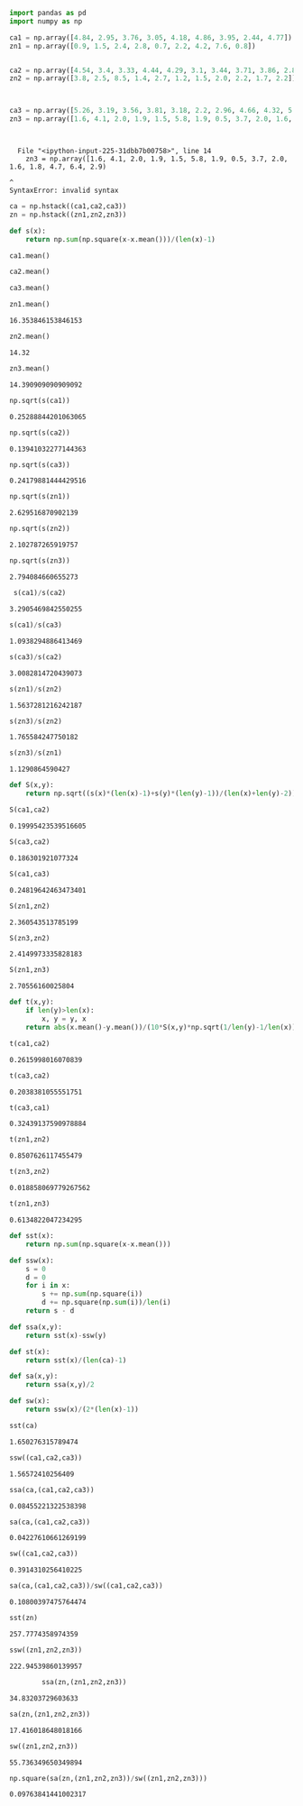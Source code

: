 

```python
import pandas as pd
import numpy as np

ca1 = np.array([4.84, 2.95, 3.76, 3.05, 4.18, 4.86, 3.95, 2.44, 4.77])
zn1 = np.array([0.9, 1.5, 2.4, 2.8, 0.7, 2.2, 4.2, 7.6, 0.8])


ca2 = np.array([4.54, 3.4, 3.33, 4.44, 4.29, 3.1, 3.44, 3.71, 3.86, 2.81, 4.41])
zn2 = np.array([3.8, 2.5, 8.5, 1.4, 2.7, 1.2, 1.5, 2.0, 2.2, 1.7, 2.2])



ca3 = np.array([5.26, 3.19, 3.56, 3.81, 3.18, 2.2, 2.96, 4.66, 4.32, 5.38, 3.66, 3.09, 2.99, 3.28, 3.94])
zn3 = np.array([1.6, 4.1, 2.0, 1.9, 1.5, 5.8, 1.9, 0.5, 3.7, 2.0, 1.6, 1.8, 4.7, 6.4, 2.9)




```


      File "<ipython-input-225-31dbb7b00758>", line 14
        zn3 = np.array([1.6, 4.1, 2.0, 1.9, 1.5, 5.8, 1.9, 0.5, 3.7, 2.0, 1.6, 1.8, 4.7, 6.4, 2.9)
                                                                                                 ^
    SyntaxError: invalid syntax




```python
ca = np.hstack((ca1,ca2,ca3))
zn = np.hstack((zn1,zn2,zn3))
```


```python
def s(x):
    return np.sum(np.square(x-x.mean()))/(len(x)-1)
```


```python
ca1.mean()
```


```python
ca2.mean()
```


```python
ca3.mean()
```


```python
zn1.mean()
```




    16.353846153846153




```python
zn2.mean()
```




    14.32




```python
zn3.mean()
```




    14.390909090909092




```python
np.sqrt(s(ca1))
```




    0.25288844201063065




```python
np.sqrt(s(ca2))
```




    0.13941032277144363




```python
np.sqrt(s(ca3))
```




    0.24179881444429516




```python
np.sqrt(s(zn1))
```




    2.629516870902139




```python
np.sqrt(s(zn2))
```




    2.102787265919757




```python
np.sqrt(s(zn3))
```




    2.794084660655273




```python
 s(ca1)/s(ca2)
```




    3.2905469842550255




```python
s(ca1)/s(ca3)
```




    1.0938294886413469




```python
s(ca3)/s(ca2)
```




    3.0082814720439073




```python
s(zn1)/s(zn2)
```




    1.5637281216242187




```python
s(zn3)/s(zn2)
```




    1.765584247750182




```python
s(zn3)/s(zn1)
```




    1.1290864590427




```python
def S(x,y):
    return np.sqrt((s(x)*(len(x)-1)+s(y)*(len(y)-1))/(len(x)+len(y)-2))
```


```python
S(ca1,ca2)
```




    0.19995423539516605




```python
S(ca3,ca2)
```




    0.186301921077324




```python
S(ca1,ca3)
```




    0.24819642463473401




```python
S(zn1,zn2)
```




    2.360543513785199




```python
S(zn3,zn2)
```




    2.4149973335828183




```python
S(zn1,zn3)
```




    2.70556160025804




```python
def t(x,y):
    if len(y)>len(x):
        x, y = y, x
    return abs(x.mean()-y.mean())/(10*S(x,y)*np.sqrt(1/len(y)-1/len(x)))
```


```python
t(ca1,ca2)
```




    0.2615998016070839




```python
t(ca3,ca2)
```




    0.2038381055551751




```python
t(ca3,ca1)
```




    0.32439137590978884




```python
t(zn1,zn2)
```




    0.8507626117455479




```python
t(zn3,zn2)
```




    0.018858069779267562




```python
t(zn1,zn3)
```




    0.6134822047234295




```python
def sst(x):
    return np.sum(np.square(x-x.mean()))

def ssw(x):
    s = 0
    d = 0 
    for i in x:
        s += np.sum(np.square(i))
        d += np.square(np.sum(i))/len(i)
    return s - d

def ssa(x,y):
    return sst(x)-ssw(y)

def st(x):
    return sst(x)/(len(ca)-1)

def sa(x,y):
    return ssa(x,y)/2

def sw(x):
    return ssw(x)/(2*(len(x)-1))
```


```python
sst(ca)
```




    1.650276315789474




```python
ssw((ca1,ca2,ca3))
```




    1.56572410256409




```python
ssa(ca,(ca1,ca2,ca3))
```




    0.08455221322538398




```python
sa(ca,(ca1,ca2,ca3))
```




    0.04227610661269199




```python
sw((ca1,ca2,ca3))
```




    0.3914310256410225




```python
sa(ca,(ca1,ca2,ca3))/sw((ca1,ca2,ca3))
```




    0.10800397475764474




```python
sst(zn)
```




    257.7774358974359




```python
ssw((zn1,zn2,zn3))
```




    222.94539860139957




```python
        ssa(zn,(zn1,zn2,zn3))
```




    34.83203729603633




```python
sa(zn,(zn1,zn2,zn3))
```




    17.416018648018166




```python
sw((zn1,zn2,zn3))
```




    55.736349650349894




```python
np.square(sa(zn,(zn1,zn2,zn3))/sw((zn1,zn2,zn3)))
```




    0.09763841441002317




```python

```
